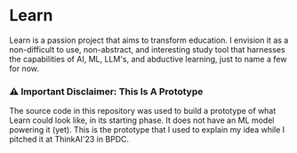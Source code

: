 # Learn
Learn is a passion project that aims to transform education. I envision it as a non-difficult to use, non-abstract, and interesting study tool that harnesses the
capabilities of AI, ML, LLM's, and abductive learning, just to name a few for now.

### :warning: Important Disclaimer: This Is A Prototype
The source code in this repository was used to build a prototype of what Learn could look like, in its starting phase. It does not have an ML model powering it (yet).
This is the prototype that I used to explain my idea while I pitched it at ThinkAI'23 in BPDC.
